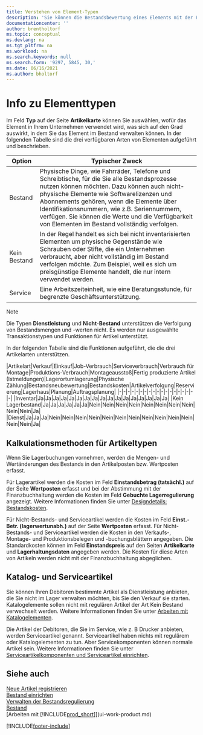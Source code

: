```yaml
---
title: Verstehen von Element-Typen
description: 'Sie können die Bestandsbewertung eines Elements mit der FIFO- oder Durchschnittskalkulation anpassen, wenn sich die Kosten des Elements aus anderen Gründen als Transaktionen ändern.'
documentationcenter: ''
author: brentholtorf
ms.topic: conceptual
ms.devlang: na
ms.tgt_pltfrm: na
ms.workload: na
ms.search.keywords: null
ms.search.form: '9297, 5845, 30,'
ms.date: 06/16/2021
ms.author: bholtorf
---
```

# Info zu Elementtypen
Im Feld **Typ** auf der Seite **Artikelkarte** können Sie auswählen, wofür das Element in Ihrem Unternehmen verwendet wird, was sich auf den Grad auswirkt, in dem Sie das Element im Bestand verwalten können. In der folgenden Tabelle sind die drei verfügbaren Arten von Elementen aufgeführt und beschrieben.

|Option|Typischer Zweck|
|------|-----------|
|Bestand|Physische Dinge, wie Fahrräder, Telefone und Schreibtische, für die Sie alle Bestandsprozesse nutzen können möchten. Dazu können auch nicht-physische Elemente wie Softwarelizenzen und Abonnements gehören, wenn die Elemente über Identifikationsnummern, wie z.B. Seriennummern, verfügen. Sie können die Werte und die Verfügbarkeit von Elementen im Bestand vollständig verfolgen.|
|Kein Bestand|In der Regel handelt es sich bei nicht inventarisierten Elementen um physische Gegenstände wie Schrauben oder Stifte, die ein Unternehmen verbraucht, aber nicht vollständig im Bestand verfolgen möchte. Zum Beispiel, weil es sich um preisgünstige Elemente handelt, die nur intern verwendet werden.|
|Service|Eine Arbeitszeiteinheit, wie eine Beratungsstunde, für begrenzte Geschäftsunterstützung.|

> [!NOTE]
> Die Typen **Dienstleistung** und **Nicht-Bestand** unterstützen die Verfolgung von Bestandsmengen und -werten nicht. Es werden nur ausgewählte Transaktionstypen und Funktionen für Artikel unterstützt.

In der folgenden Tabelle sind die Funktionen aufgeführt, die die drei Artikelarten unterstützen.

|Artikelart|Verkauf|Einkauf|Job-Verbrauch|Serviceverbrauch|Verbrauch für Montage|Produktions-Verbrauch|Montageausstoß|Fertig produzierte Artikel (Istmeldungen)|Lagerortumlagerung|Physische Zählung|Bestandsneubewertung|Bestandskosten|Artikelverfolgung|Reservierung|Lagerhaus|Planung|Auftragsplanung|
|-|-|-|-|-|-|-|-|-|-|-|-|-|-|-|-|-|-|-|
|Inventar|Ja|Ja|Ja|Ja|Ja|Ja|Ja|Ja|Ja|Ja|Ja|Ja|Ja|Ja|Ja|Ja|Ja|
|Kein Lagerbestand|Ja|Ja|Ja|Ja|Ja|Ja|Nein|Nein|Nein|Nein|Nein|Nein|Nein|Nein|Nein|Nein|Ja|
|Dienst|Ja|Ja|Ja|Nein|Nein|Nein|Nein|Nein|Nein|Nein|Nein|Nein|Nein|Nein|Nein|Nein|Ja|

## Kalkulationsmethoden für Artikeltypen
Wenn Sie Lagerbuchungen vornehmen, werden die Mengen- und Wertänderungen des Bestands in den Artikelposten bzw. Wertposten erfasst. 

Für Lagerartikel werden die Kosten im Feld **Einstandsbetrag (tatsächl.)** auf der Seite **Wertposten** erfasst und bei der Abstimmung mit der Finanzbuchhaltung werden die Kosten im Feld **Gebuchte Lagerregulierung** angezeigt. Weitere Informationen finden Sie unter [Designdetails: Bestandskosten](design-details-inventory-costing.md).

Für Nicht-Bestands- und Serviceartikel werden die Kosten im Feld **Einst.-Betr. (lagerwertunabh.)** auf der Seite **Wertposten** erfasst. Für Nicht-Bestands- und Serviceartikel werden die Kosten in den Verkaufs-, Montage- und Produktionsbelegen und -buchungsblättern angegeben. Die Standardkosten können im Feld **Einstandspreis** auf den Seiten **Artikelkarte** und **Lagerhaltungsdaten** angegeben werden. Die Kosten für diese Arten von Artikeln werden nicht mit der Finanzbuchhaltung abgeglichen. 

## Katalog- und Serviceartikel
Sie können Ihren Debitoren bestimmte Artikel als Dienstleistung anbieten, die Sie nicht im Lager verwalten möchten, bis Sie den Verkauf sie starten. Katalogelemente sollen nicht mit regulären Artikel der Art Kein Bestand verwechselt werden. Weitere Informationen finden Sie unter [Arbeiten mit Katalogelementen](inventory-how-work-nonstock-items.md).

Die Artikel der Debitoren, die Sie im Service, wie z. B Drucker anbieten, werden Serviceartikel genannt. Serviceartikel haben nichts mit regulärem oder Katalogelementen zu tun. Aber Servicekomponenten können normale Artikel sein. Weitere Informationen finden Sie unter [Serviceartikelkomponenten und Serviceartikel einrichten](service-how-setup-service-items.md).

## Siehe auch
[Neue Artikel registrieren](inventory-how-register-new-items.md)  
[Bestand einrichten](inventory-setup-inventory.md)  
[Verwalten der Bestandsregulierung](finance-manage-inventory-costs.md)  
[Bestand](inventory-manage-inventory.md)  
[Arbeiten mit [!INCLUDE[prod_short](includes/prod_short.md)]](ui-work-product.md)


[!INCLUDE[footer-include](includes/footer-banner.md)]
